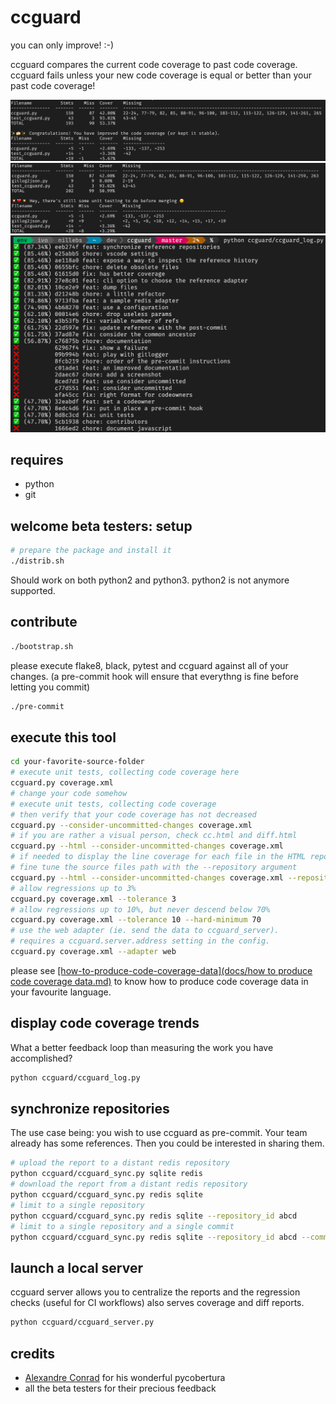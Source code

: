 # ccguard

you can only improve! :-)

ccguard compares the current code coverage to past code coverage. ccguard fails unless your new code coverage is equal or better than your past code coverage!

![ccguard.py in action](https://github.com/nilleb/ccguard/blob/master/static/success.png?raw=true "ccguard.py in action")
![so bad, a regression](https://github.com/nilleb/ccguard/blob/master/static/failure.png?raw=true "so bad, a regression")
![trends](https://github.com/nilleb/ccguard/blob/master/static/log.png "cc is increasing!")

## requires

- python
- git

## welcome beta testers: setup

```sh
# prepare the package and install it
./distrib.sh
```

Should work on both python2 and python3. python2 is not anymore supported.

## contribute

```sh
./bootstrap.sh
```

please execute flake8, black, pytest and ccguard against all of your changes.
(a pre-commit hook will ensure that everythng is fine before letting you commit)

```sh
./pre-commit
```

## execute this tool

```sh
cd your-favorite-source-folder
# execute unit tests, collecting code coverage here
ccguard.py coverage.xml
# change your code somehow
# execute unit tests, collecting code coverage
# then verify that your code coverage has not decreased
ccguard.py --consider-uncommitted-changes coverage.xml
# if you are rather a visual person, check cc.html and diff.html
ccguard.py --html --consider-uncommitted-changes coverage.xml
# if needed to display the line coverage for each file in the HTML report,
# fine tune the source files path with the --repository argument
ccguard.py --html --consider-uncommitted-changes coverage.xml --repository src/
# allow regressions up to 3%
ccguard.py coverage.xml --tolerance 3
# allow regressions up to 10%, but never descend below 70%
ccguard.py coverage.xml --tolerance 10 --hard-minimum 70
# use the web adapter (ie. send the data to ccguard_server).
# requires a ccguard.server.address setting in the config.
ccguard.py coverage.xml --adapter web
```

please see [[how-to-produce-code-coverage-data](docs/how to produce code coverage data.md)](https://github.com/nilleb/ccguard/blob/master/docs/how%20to%20produce%20code%20coverage%20data.md) to know how to produce code coverage data in your favourite language.

## display code coverage trends

What a better feedback loop than measuring the work you have accomplished?

```sh
python ccguard/ccguard_log.py
```

## synchronize repositories

The use case being: you wish to use ccguard as pre-commit. Your team already has some references.
Then you could be interested in sharing them.

```sh
# upload the report to a distant redis repository
python ccguard/ccguard_sync.py sqlite redis
# download the report from a distant redis repository
python ccguard/ccguard_sync.py redis sqlite
# limit to a single repository
python ccguard/ccguard_sync.py redis sqlite --repository_id abcd
# limit to a single repository and a single commit
python ccguard/ccguard_sync.py redis sqlite --repository_id abcd --commit_id ef12
```

## launch a local server

ccguard server allows you to centralize the reports and the regression checks (useful for CI workflows)
also serves coverage and diff reports.

```sh
python ccguard/ccguard_server.py
```

## credits

- [Alexandre Conrad](https://pypi.org/user/aconrad/) for his wonderful pycobertura
- all the beta testers for their precious feedback
